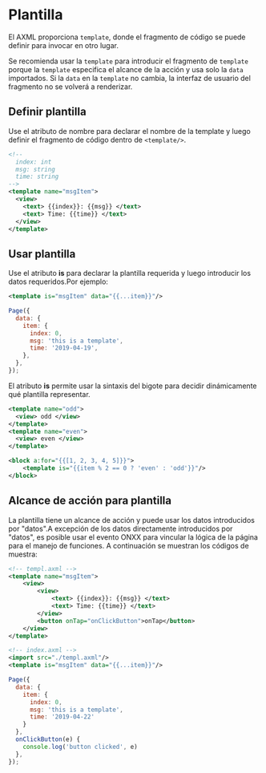 # Plantilla

El AXML proporciona ```template```, donde el fragmento de código se puede definir para invocar en otro lugar.

Se recomienda usar la ```template``` para introducir el fragmento de ```template``` porque la ```template``` especifica el alcance de la acción y usa solo la ```data``` importados. Si la ```data``` en la ```template``` no cambia, la interfaz de usuario del fragmento no se volverá a renderizar.

## Definir plantilla

Use el atributo de nombre para declarar el nombre de la template y luego definir el fragmento de código dentro de ```<template/>```.

```xml 
<!--
  index: int
  msg: string
  time: string
-->
<template name="msgItem">
  <view>
    <text> {{index}}: {{msg}} </text>
    <text> Time: {{time}} </text>
  </view>
</template>
```

## Usar plantilla

Use el atributo **is** para declarar la plantilla requerida y luego introducir los datos requeridos.Por ejemplo:

```xml
<template is="msgItem" data="{{...item}}"/>
```

```js 
Page({
  data: {
    item: {
      index: 0,
      msg: 'this is a template',
      time: '2019-04-19',
    },
  },
});
```

El atributo **is** permite usar la sintaxis del bigote para decidir dinámicamente qué plantilla representar.

```xml
<template name="odd">
  <view> odd </view>
</template>
<template name="even">
  <view> even </view>
</template>

<block a:for="{{[1, 2, 3, 4, 5]}}">
    <template is="{{item % 2 == 0 ? 'even' : 'odd'}}"/>
</block>
```

## Alcance de acción para plantilla

La plantilla tiene un alcance de acción y puede usar los datos introducidos por "datos".A excepción de los datos directamente introducidos por "datos", es posible usar el evento ONXX para vincular la lógica de la página para el manejo de funciones. A continuación se muestran los códigos de muestra:

```xml
<!-- templ.axml -->
<template name="msgItem">
    <view>
        <view>
            <text> {{index}}: {{msg}} </text>
            <text> Time: {{time}} </text>
        </view>
        <button onTap="onClickButton">onTap</button>
    </view>
</template>
```

```xml
<!-- index.axml -->
<import src="./templ.axml"/>
<template is="msgItem" data="{{...item}}"/>
```

```js
Page({
  data: {
    item: {
      index: 0,
      msg: 'this is a template',
      time: '2019-04-22'
    }
  },
  onClickButton(e) {
    console.log('button clicked', e)
  },
});
```